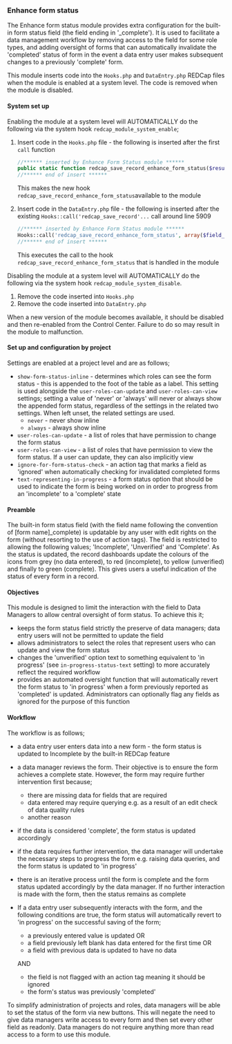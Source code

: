 ﻿### Enhance form status ###

The Enhance form status module provides extra configuration for the built-in form status field (the field ending in 
'_complete'). It is used to facilitate a data management workflow by removing access to the field for some role types,
and adding oversight of forms that can automatically invalidate the 'completed' status of form in the event a data entry
user makes subsequent changes to a previously 'complete' form.

This module inserts code into the `Hooks.php` and `DataEntry.php` REDCap files when the module is enabled at a system
level. The code is removed when the module is disabled.

#### System set up ####

Enabling the module at a system level will AUTOMATICALLY do the following via the system hook
`redcap_module_system_enable`;

1. Insert code in the `Hooks.php` file - the following is inserted after the first `call` function
    ```php
    //****** inserted by Enhance Form Status module ******
    public static function redcap_save_record_enhance_form_status($result){}
    //****** end of insert ******
    ```
   This makes the new hook `redcap_save_record_enhance_form_status`available to the module

1. Insert code in the `DataEntry.php` file - the following is inserted after the existing
   `Hooks::call('redcap_save_record'...` call around line 5909
    ```php
    //****** inserted by Enhance Form Status module ******
    Hooks::call('redcap_save_record_enhance_form_status', array($field_values_changed, PROJECT_ID, $fetched, $_GET['page'], $_GET['event_id'], $group_id, ($isSurveyPage ? $_GET['s'] : null), $response_id, $_GET['instance']));
    //****** end of insert ******
    ```
   This executes the call to the hook `redcap_save_record_enhance_form_status` that is handled in the module

Disabling the module at a system level will AUTOMATICALLY do the following via the system hook
`redcap_module_system_disable`.
1. Remove the code inserted into `Hooks.php`
1. Remove the code inserted into `DataEntry.php`

When a new version of the module becomes available, it should be disabled and then re-enabled from the Control Center. Failure to do so may result in the module to malfunction.

#### Set up and configuration by project

Settings are enabled at a project level and are as follows;

- `show-form-status-inline` - determines which roles can see the form status - this is appended to the foot of the table
  as a label. This setting is used alongside the `user-roles-can-update` and `user-roles-can-view` settings; setting
  a value of 'never' or 'always' will never or always show the appended form status, regardless of the settings in the
  related two settings. When left unset, the related settings are used.
    - `never` - never show inline
    - `always` - always show inline 
- `user-roles-can-update` - a list of roles that have permission to change the form status
- `user-roles-can-view` - a list of roles that have permission to view the form status. If a user can update, they 
  can also implicitly view
- `ignore-for-form-status-check` - an action tag that marks a field as 'ignored' when automatically checking for
  invalidated completed forms
- `text-representing-in-progress` - a form status option that should be used to indicate the form is being worked on in
  order to progress from an 'incomplete' to a 'complete' state

#### Preamble

The built-in form status field (with the field name following the convention of [form name]_complete) is updatable by 
any user with edit rights on the form (without resorting to the use of action tags). The field is restricted to allowing
the following values; 'Incomplete', 'Unverified' and 'Complete'. As the status is updated, the record dashboards update
the colours of the icons from grey (no data entered), to red (incomplete), to yellow (unverified) and finally to green
(complete). This gives users a useful indication of the status of every form in a record. 

#### Objectives

This module is designed to limit the interaction with the field to Data Managers to allow central oversight of form
status. To achieve this it;

- keeps the form status field strictly the preserve of data managers; data entry users will not be permitted to
  update the field
- allows administrators to select the roles that represent users who can update and view the form status
- changes the 'unverified' option text to something equivalent to 'in progress' (see `in-progress-status-text` setting)
  to more accurately reflect the required workflow 
- provides an automated oversight function that will automatically revert the form status to 'in progress' when a form
  previously reported as 'completed' is updated. Administrators can optionally flag any fields as ignored for the 
  purpose of this function

#### Workflow

The workflow is as follows;

- a data entry user enters data into a new form - the form status is updated to Incomplete by the built-in REDCap 
  feature 
- a data manager reviews the form. Their objective is to ensure the form achieves a complete state. However, the form
  may require further intervention first because;
  - there are missing data for fields that are required
  - data entered may require querying e.g. as a result of an edit check of data quality rules
  - another reason
- if the data is considered 'complete', the form status is updated accordingly
- if the data requires further intervention, the data manager will undertake the necessary steps to progress the form
  e.g. raising data queries, and the form status is updated to 'in progress'
- there is an iterative process until the form is complete and the form status updated accordingly by the data manager.
  If no further interaction is made with the form, then the status remains as complete
- If a data entry user subsequently interacts with the form, and the following conditions are true, the form
  status will automatically revert to 'in progress' on the successful saving of the form;
  - a previously entered value is updated OR
  - a field previously left blank has data entered for the first time OR
  - a field with previous data is updated to have no data
  
  AND

  - the field is not flagged with an action tag meaning it should be ignored
  - the form's status was previously 'completed'

To simplify administration of projects and roles, data managers will be able to set the status of the form via
new buttons. This will negate the need to give data managers write access to every form and then set every other
field as readonly. Data managers do not require anything more than read access to a form to use this module.